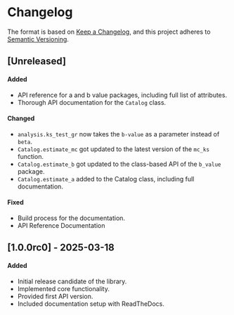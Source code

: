 # Changelog

The format is based on [Keep a Changelog](https://keepachangelog.com/en/1.0.0/), and this project adheres to [Semantic Versioning](https://semver.org/).

<!-- Template for a new unreleased block, copy, do not uncomment -------------------------- -->

<!-- Add your changes to the relevant section below, while uncommenting the section header. -->
<!-- ## [Unreleased] -->

<!-- #### Added -->

<!-- #### Changed -->

<!-- #### Fixed -->

<!-- #### Removed -->

<!-- #### Deprecated -->
<!-- -------------------------------------------------------------------------------------- -->

## [Unreleased]

<!-- Add your changes to the relevant section below, while uncommenting the section header. -->

#### Added
- API reference for a and b value packages, including full list of attributes.
- Thorough API documentation for the `Catalog` class.

#### Changed
- `analysis.ks_test_gr` now takes the `b-value` as a parameter instead of `beta`.
- `Catalog.estimate_mc` got updated to the latest version of the `mc_ks` function.
- `Catalog.estimate_b` got updated to the class-based API of the `b_value` package.
- `Catalog.estimate_a` added to the Catalog class, including full documentation.

#### Fixed
- Build process for the documentation.
- API Reference Documentation

<!-- #### Removed -->

<!-- #### Deprecated -->


## [1.0.0rc0] - 2025-03-18
#### Added
- Initial release candidate of the library.
- Implemented core functionality.
- Provided first API version.
- Included documentation setup with ReadTheDocs.
